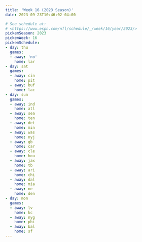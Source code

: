 ```yaml
---
title: 'Week 16 (2023 Season)'
date: 2023-09-23T10:46:02-04:00

# See schedule at:
# <https://www.espn.com/nfl/schedule/_/week/16/year/2023/>
pickemSeason: 2023
pickemWeek: 16
pickemSchedule:
- day: thu
  games:
  - away: 'no'
    home: lar
- day: sat
  games:
  - away: cin
    home: pit
  - away: buf
    home: lac
- day: sun
  games:
  - away: ind
    home: atl
  - away: sea
    home: ten
  - away: det
    home: min
  - away: was
    home: nyj
  - away: gb
    home: car
  - away: cle
    home: hou
  - away: jax
    home: tb
  - away: ari
    home: chi
  - away: dal
    home: mia
  - away: ne
    home: den
- day: mon
  games:
  - away: lv
    home: kc
  - away: nyg
    home: phi
  - away: bal
    home: sf
---
```

